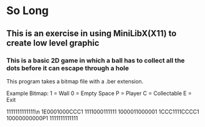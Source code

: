 # So Long
## This is an exercise in using MiniLibX(X11) to create low level graphic
### This is a basic 2D game in which a ball has to collect all the dots before it can escape through a hole

This program takes a bitmap file with a .ber extension. 

Example Bitmap:
1 = Wall
0 = Empty Space
P = Player
C = Collectable
E = Exit

1111111111111\n
1E0001000CCC1
1111000111111
1000011000001
1CCC1111CCCC1
10000000000P1
1111111111111

